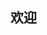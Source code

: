 <!--
 * @Author: your name
 * @Date: 2019-01-26 14:23:00
 * @LastEditTime: 2019-10-31 10:29:37
 * @LastEditors: your name
 * @Description: In User Settings Edit
 * @FilePath: \mouyaya.github.io\README.md
 -->
## 欢迎
### 
### 